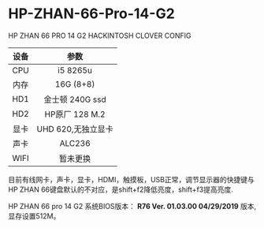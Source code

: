 # HP-ZHAN-66-Pro-14-G2
HP ZHAN 66 PRO 14 G2 HACKINTOSH CLOVER CONFIG

| 设备 | 参数 | 
| :---:         |     :---:      |          
| CPU   | i5 8265u     | 
| 内存     | 16G (8+8)   | 
| HD1     | 金士顿 240G ssd   |
| HD2     | HP原厂 128 M.2   |
| 显卡    | UHD 620,无独立显卡   |
| 声卡    | ALC236   |
| WIFI    | 暂未更换   |

目前有线网卡，声卡，显卡，HDMI，触摸板，USB正常，调节显示器的快捷键与HP ZHAN 66键盘默认的不对应，是shift+f2降低亮度，shift+f3提高亮度.


HP ZHAN 66 pro 14 G2 系统BIOS版本： **R76 Ver. 01.03.00 04/29/2019** 版本,显存设置512M。




